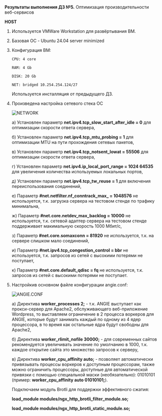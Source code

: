 **Результаты выполнения ДЗ №5.**
Оптимизация производительности веб-сервисов

**HOST**
1. Используется VMWare Workstation для развёртывания ВМ.
2. Базовая ОС - Ubuntu 24.04 server minimized
3. Конфигурация ВМ:

   ```
   CPU: 4 core

   RAM: 4 Gb

   DISK: 20 Gb

   NET: bridged 10.254.254.124/27
   ```
   Используется инсталляция от предыдущего ДЗ.
   
4. Произведена настройка сетевого стека ОС

   ![NETWORK]()

   а) Установлен параметр **net.ipv4.tcp_slow_start_after_idle = 0** для оптимизации скорости ответа сервера,
   
   б) Установлен параметр **net.ipv4.tcp_mtu_probing = 1** для оптимизации MTU на пути прохождения сетевых пакетов,
   
   в) Установлен параметр **net.ipv4.tcp_notsent_lowat = 55506** для оптимизации скорости ответа сервера,
   
   г) Установлен параметр **net.ipv4.ip_local_port_range = 1024 64535** для увеличения количества используемых локальных портов,
   
   д) Установлен параметр **net.ipv4.tcp_tw_reuse = 1** для включения переиспользования соединений,
   
   е) Параметр **#net.netfilter.nf_conntrack_max_ = 1048576** не используется, т.к. загрузка сервера на тестовом стенде по трафику минимальна,
   
   ж) Параметр **#net.core.netdev_max_backlog = 10000** не используется, т.к. сетевой адаптер сервера на тестовом стенде поддерживает макимальную скорость 1000 Мбит/с,
   
   з) Параметр **#net.core.somaxconn = 81920** не используется, т.к. на сервере слишком мало соединений,
   
   и) Параметр **#net.ipv4.tcp_congestion_control = bbr** не используется, т.к. запросов из сетей с высокими потерями не поступает,
   
   к) Параметр **#net.core.default_qdisc = fq** не используется, т.к. запросов из сетей с высокими потерями не поступает.
   

6. Настройкив основном файле конфигурации angie.conf:

   ![ANGIE.CONF]()

   а) Директива **worker_processes  2;** - т.к. ANGIE выступает как прокси-сервер для Apache2, обслуживающего веб-приложение Wordpress, то выставляем ограничение в 2 процесса воркеров для ANGIE, которые будут занимать каждый по одному из 4 ядер процессора, в то время как остальные ядра будут свободны для Apache2,
   
   б) Директива **worker_rlimit_nofile 30000;** - для современных сайтов рекомендуется увеличивать значение по умолчанию в 1000, т.к. каждое открытие сайта это множество запросов к серверу,
   
   в) Директива **worker_cpu_affinity auto;** - позволяет автоматически привязывать процессы воркеров к доступным процессорам, также можно ограничить процессоры, доступные для автоматической привязки с помощью специальной маски (необязательно): 01010101 (пример: **worker_cpu_affinity auto 01010101;**).
   

   Подключаем модуль Brotli для поддержки эффективного сжатия:
   
      **load_module modules/ngx_http_brotli_filter_module.so;**
   
      **load_module modules/ngx_http_brotli_static_module.so;**
